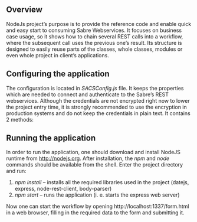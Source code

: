 ## Overview
NodeJs project’s purpose is to provide the reference code and enable quick and easy start to consuming Sabre Webservices. It focuses on business case usage, so it shows how to chain several REST calls into a workflow, where the subsequent call uses the previous one’s result. Its structure is designed to easily reuse parts of the classes, whole classes, modules or even whole project in client’s applications.

## Configuring the application
The configuration is located in *SACSConfig.js* file. It keeps the properties which are needed to connect and authenticate to the Sabre’s REST webservices. Although the credentials are not encrypted right now to lower the project entry time, it is strongly recommended to use the encryption in production systems and do not keep the credentials in plain text. It contains 2 methods:

## Running the application
In order to run the application, one should download and install NodeJS runtime from http://nodejs.org. After installation, the *npm* and *node* commands should be available from the shell. Enter the project directory and run:

1. *npm install* – installs all the required libraries used in the project (datejs, express, node-rest-client, body-parser)
2. *npm start* – runs the application (i. e. starts the express web server)

Now one can start the workflow by opening http://localhost:1337/form.html in a web browser, filling in the required data to the form and submitting it.

